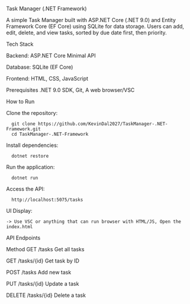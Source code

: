 Task Manager (.NET Framework)

A simple Task Manager built with ASP.NET Core (.NET 9.0) and Entity Framework Core (EF Core) using SQLite for data storage. Users can add, edit, delete, and view tasks, sorted by due date first, then priority.

Tech Stack

   Backend: ASP.NET Core Minimal API
   
   Database: SQLite (EF Core)
   
   Frontend: HTML, CSS, JavaScript


Prerequisites
    .NET 9.0 SDK, Git, A web browser/VSC
    
How to Run

   Clone the repository: 
      
      git clone https://github.com/KevinDal2027/TaskManager-.NET-Framework.git
      cd TaskManager-.NET-Framework
   

  Install dependencies: 
      
      dotnet restore

Run the application:

      dotnet run
   
Access the API:

      http://localhost:5075/tasks
    
UI Display:

    -> Use VSC or anything that can run browser with HTML/JS, Open the index.html

API Endpoints

Method
GET	/tasks	Get all tasks

GET	/tasks/{id}	Get task by ID

POST	/tasks	Add new task

PUT	/tasks/{id}	Update a task

DELETE	/tasks/{id}	Delete a task
